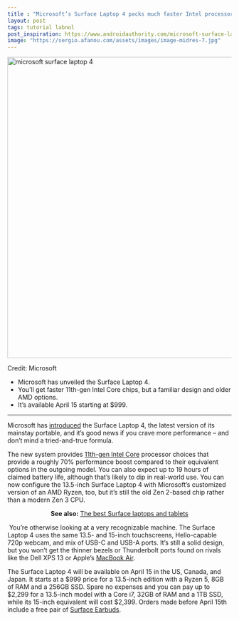 ```yaml
---
title : "Microsoft’s Surface Laptop 4 packs much faster Intel processors"
layout: post
tags: tutorial labnol
post_inspiration: https://www.androidauthority.com/microsoft-surface-laptop-4-1217640/
image: "https://sergio.afanou.com/assets/images/image-midres-7.jpg"
---
```


<p><html><body><img class="size-large wp-image-1217641 noname aa-img" title="microsoft surface laptop 4" src="https://cdn57.androidauthority.net/wp-content/uploads/2021/04/microsoft-surface-laptop-4-1200x675.jpg" alt="microsoft surface laptop 4" width="1200" height="675" data-attachment-id="1217641" srcset="https://cdn57.androidauthority.net/wp-content/uploads/2021/04/microsoft-surface-laptop-4-1200x675.jpg 1200w, https://cdn57.androidauthority.net/wp-content/uploads/2021/04/microsoft-surface-laptop-4-300x170.jpg 300w, https://cdn57.androidauthority.net/wp-content/uploads/2021/04/microsoft-surface-laptop-4-768x432.jpg 768w, https://cdn57.androidauthority.net/wp-content/uploads/2021/04/microsoft-surface-laptop-4-1536x864.jpg 1536w, https://cdn57.androidauthority.net/wp-content/uploads/2021/04/microsoft-surface-laptop-4-16x9.jpg 16w, https://cdn57.androidauthority.net/wp-content/uploads/2021/04/microsoft-surface-laptop-4-32x18.jpg 32w, https://cdn57.androidauthority.net/wp-content/uploads/2021/04/microsoft-surface-laptop-4-28x16.jpg 28w, https://cdn57.androidauthority.net/wp-content/uploads/2021/04/microsoft-surface-laptop-4-56x32.jpg 56w, https://cdn57.androidauthority.net/wp-content/uploads/2021/04/microsoft-surface-laptop-4-64x36.jpg 64w, https://cdn57.androidauthority.net/wp-content/uploads/2021/04/microsoft-surface-laptop-4-712x400.jpg 712w, https://cdn57.androidauthority.net/wp-content/uploads/2021/04/microsoft-surface-laptop-4-1000x563.jpg 1000w, https://cdn57.androidauthority.net/wp-content/uploads/2021/04/microsoft-surface-laptop-4-792x446.jpg 792w, https://cdn57.androidauthority.net/wp-content/uploads/2021/04/microsoft-surface-laptop-4-1280x720.jpg 1280w, https://cdn57.androidauthority.net/wp-content/uploads/2021/04/microsoft-surface-laptop-4-840x472.jpg 840w, https://cdn57.androidauthority.net/wp-content/uploads/2021/04/microsoft-surface-laptop-4-1340x754.jpg 1340w, https://cdn57.androidauthority.net/wp-content/uploads/2021/04/microsoft-surface-laptop-4-770x433.jpg 770w, https://cdn57.androidauthority.net/wp-content/uploads/2021/04/microsoft-surface-laptop-4-356x200.jpg 356w, https://cdn57.androidauthority.net/wp-content/uploads/2021/04/microsoft-surface-laptop-4-675x380.jpg 675w, https://cdn57.androidauthority.net/wp-content/uploads/2021/04/microsoft-surface-laptop-4.jpg 1920w" sizes="(max-width: 1200px) 100vw, 1200px" /></p>
<div class="aa-img-source-credit">
<div class="aa-img-source-and-credit full">
<div class="aa-img-source text-right"><span>Credit:</span> Microsoft</div>
</div>
</div>
<div class="aa_tldr_text">
<ul>
<li>Microsoft has unveiled the Surface Laptop 4.</li>
<li>You&#8217;ll get faster 11th-gen Intel Core chips, but a familiar design and older AMD options.</li>
<li>It&#8217;s available April 15 starting at $999.</li>
</ul>
</div><hr>
<p>Microsoft has <a href="https://blogs.windows.com/devices/2021/04/13/introducing-surface-laptop-4-and-new-accessories-for-enhanced-meeting-experiences/">introduced</a> the Surface Laptop 4, the latest version of its mainstay portable, and it&#8217;s good news if you crave more performance – and don&#8217;t mind a tried-and-true formula.</p>
<p>The new system provides <a href="https://www.androidauthority.com/intel-11th-gen-core-processors-1154297/">11th-gen Intel Core</a> processor choices that provide a roughly 70% performance boost compared to their equivalent options in the outgoing model. You can also expect up to 19 hours of claimed battery life, although that&#8217;s likely to dip in real-world use. You can now configure the 13.5-inch Surface Laptop 4 with Microsoft&#8217;s customized version of an AMD Ryzen, too, but it&#8217;s still the old Zen 2-based chip rather than a modern Zen 3 CPU.</p>
<p style="text-align: center;"><strong>See also:</strong> <a href="https://www.androidauthority.com/best-microsoft-laptops-943359/">The best Surface laptops and tablets</a></p>
<p> You&#8217;re otherwise looking at a very recognizable machine. The Surface Laptop 4 uses the same 13.5- and 15-inch touchscreens, Hello-capable 720p webcam, and mix of USB-C and USB-A ports. It&#8217;s still a solid design, but you won&#8217;t get the thinner bezels or Thunderbolt ports found on rivals like the Dell XPS 13 or Apple&#8217;s <a href="https://www.androidauthority.com/apple-macbook-air-m1-review-1184857/">MacBook Air</a>.</p>
<p>The Surface Laptop 4 will be available on April 15 in the US, Canada, and Japan. It starts at a $999 price for a 13.5-inch edition with a Ryzen 5, 8GB of RAM and a 256GB SSD. Spare no expenses and you can pay up to $2,299 for a 13.5-inch model with a Core i7, 32GB of RAM and a 1TB SSD, while its 15-inch equivalent will cost $2,399. Orders made before April 15th include a free pair of <a href="https://www.androidauthority.com/microsoft-surface-earbuds-review-1212669/">Surface Earbuds</a>.</p>
</body></html></p>
